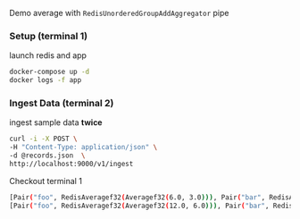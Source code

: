 Demo average with `RedisUnorderedGroupAddAggregator` pipe
### Setup (terminal 1)
launch redis and app
```sh
docker-compose up -d
docker logs -f app
```
### Ingest Data (terminal 2)
ingest sample data **twice**
```sh
curl -i -X POST \
-H "Content-Type: application/json" \
-d @records.json  \
http://localhost:9000/v1/ingest
```
Checkout terminal 1
```sh
[Pair("foo", RedisAveragef32(Averagef32(6.0, 3.0))), Pair("bar", RedisAveragef32(Averagef32(15.0, 3.0)))]
[Pair("foo", RedisAveragef32(Averagef32(12.0, 6.0))), Pair("bar", RedisAveragef32(Averagef32(30.0, 6.0)))]
```
